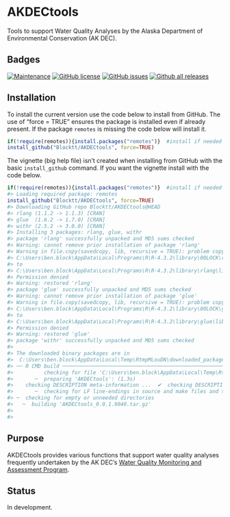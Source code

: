 
<!-- README.md is generated from README.Rmd. Please edit that file -->

# AKDECtools

Tools to support Water Quality Analyses by the Alaska Department of
Environmental Conservation (AK DEC).

## Badges

<!-- badges: start -->

[![Maintenance](https://img.shields.io/badge/Maintained%3F-yes-green.svg)](https://github.com/Blocktt/AKDECtools/graphs/commit-activity)
[![GitHub
license](https://img.shields.io/github/license/Blocktt/AKDECtools)](https://github.com/Blocktt/AKDECtools/blob/main/LICENSE)
[![GitHub
issues](https://img.shields.io/github/issues-raw/Blocktt/AKDECtools)](https://github.com/Blocktt/AKDECtools/issues)
[![Github all
releases](https://img.shields.io/github/downloads/Blocktt/AKDECtools/total)](https://github.com/Blocktt/AKDECtools/releases)
<!-- badges: end -->

## Installation

To install the current version use the code below to install from
GitHub. The use of “force = TRUE” ensures the package is installed even
if already present. If the package `remotes` is missing the code below
will install it.

``` r
if(!require(remotes)){install.packages("remotes")}  #install if needed
install_github("Blocktt/AKDECtools", force=TRUE)
```

The vignette (big help file) isn’t created when installing from GitHub
with the basic `install_github` command. If you want the vignette
install with the code below.

``` r
if(!require(remotes)){install.packages("remotes")}  #install if needed
#> Loading required package: remotes
install_github("Blocktt/AKDECtools", force=TRUE)
#> Downloading GitHub repo Blocktt/AKDECtools@HEAD
#> rlang (1.1.2 -> 1.1.3) [CRAN]
#> glue  (1.6.2 -> 1.7.0) [CRAN]
#> withr (2.5.2 -> 3.0.0) [CRAN]
#> Installing 3 packages: rlang, glue, withr
#> package 'rlang' successfully unpacked and MD5 sums checked
#> Warning: cannot remove prior installation of package 'rlang'
#> Warning in file.copy(savedcopy, lib, recursive = TRUE): problem copying
#> C:\Users\ben.block\AppData\Local\Programs\R\R-4.3.2\library\00LOCK\rlang\libs\x64\rlang.dll
#> to
#> C:\Users\ben.block\AppData\Local\Programs\R\R-4.3.2\library\rlang\libs\x64\rlang.dll:
#> Permission denied
#> Warning: restored 'rlang'
#> package 'glue' successfully unpacked and MD5 sums checked
#> Warning: cannot remove prior installation of package 'glue'
#> Warning in file.copy(savedcopy, lib, recursive = TRUE): problem copying
#> C:\Users\ben.block\AppData\Local\Programs\R\R-4.3.2\library\00LOCK\glue\libs\x64\glue.dll
#> to
#> C:\Users\ben.block\AppData\Local\Programs\R\R-4.3.2\library\glue\libs\x64\glue.dll:
#> Permission denied
#> Warning: restored 'glue'
#> package 'withr' successfully unpacked and MD5 sums checked
#> 
#> The downloaded binary packages are in
#>  C:\Users\ben.block\AppData\Local\Temp\RtmpMLouDN\downloaded_packages
#> ── R CMD build ─────────────────────────────────────────────────────────────────
#>          checking for file 'C:\Users\ben.block\AppData\Local\Temp\RtmpMLouDN\remotes5d241de23ee2\Blocktt-AKDECtools-58dd72f/DESCRIPTION' ...  ✔  checking for file 'C:\Users\ben.block\AppData\Local\Temp\RtmpMLouDN\remotes5d241de23ee2\Blocktt-AKDECtools-58dd72f/DESCRIPTION'
#>       ─  preparing 'AKDECtools': (1.3s)
#>    checking DESCRIPTION meta-information ...  ✔  checking DESCRIPTION meta-information
#>       ─  checking for LF line-endings in source and make files and shell scripts
#> ─  checking for empty or unneeded directories
#>   ─  building 'AKDECtools_0.0.1.9040.tar.gz'
#>      
#> 
```

## Purpose

AKDECtools provides various functions that support water quality
analyses frequently undertaken by the AK DEC’s [Water Quality Monitoring
and Assessment
Program](https://dec.alaska.gov/water/water-quality/monitoring-and-assessment/).

## Status

In development.
